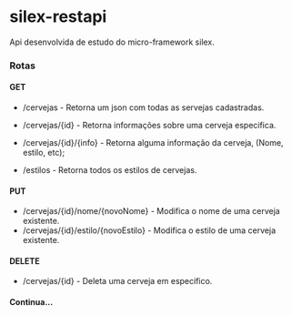 silex-restapi
=============

Api desenvolvida de estudo do micro-framework silex.

### Rotas
#### GET
* /cervejas - Retorna um json com todas as servejas cadastradas.
* /cervejas/{id} - Retorna informações sobre uma cerveja especifica.
* /cervejas/{id}/{info} - Retorna alguma informação da cerveja, (Nome, estilo, etc);

* /estilos - Retorna todos os estilos de cervejas.
#### PUT
* /cervejas/{id}/nome/{novoNome} - Modifica o nome de uma cerveja existente.
* /cervejas/{id}/estilo/{novoEstilo} - Modifica o estilo de uma cerveja existente.
#### DELETE
* /cervejas/{id} - Deleta uma cerveja em específico.
#### Continua...
